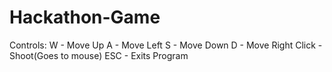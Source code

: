 # Hackathon-Game
Controls:
W - Move Up
A - Move Left
S - Move Down
D - Move Right
Click - Shoot(Goes to mouse)
ESC - Exits Program
